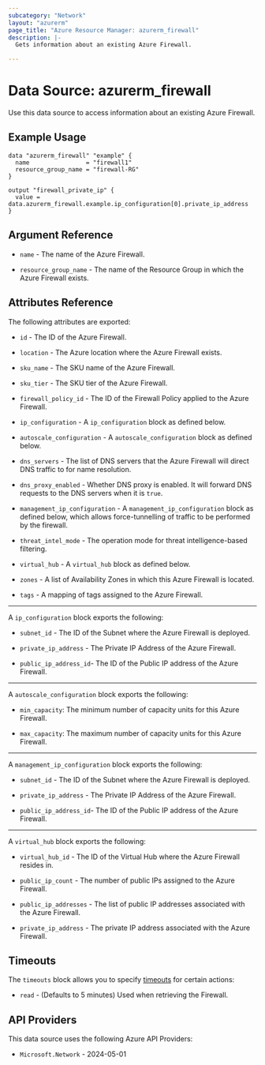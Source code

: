 ```yaml
---
subcategory: "Network"
layout: "azurerm"
page_title: "Azure Resource Manager: azurerm_firewall"
description: |-
  Gets information about an existing Azure Firewall.

---
```


# Data Source: azurerm_firewall

Use this data source to access information about an existing Azure Firewall.

## Example Usage

```hcl
data "azurerm_firewall" "example" {
  name                = "firewall1"
  resource_group_name = "firewall-RG"
}

output "firewall_private_ip" {
  value = data.azurerm_firewall.example.ip_configuration[0].private_ip_address
}
```

## Argument Reference

* `name` - The name of the Azure Firewall.

* `resource_group_name` - The name of the Resource Group in which the Azure Firewall exists.

## Attributes Reference

The following attributes are exported:

* `id` - The ID of the Azure Firewall.

* `location` - The Azure location where the Azure Firewall exists.

* `sku_name` - The SKU name of the Azure Firewall.

* `sku_tier` - The SKU tier of the Azure Firewall.

* `firewall_policy_id` - The ID of the Firewall Policy applied to the Azure Firewall.

* `ip_configuration` - A `ip_configuration` block as defined below.

* `autoscale_configuration` - A `autoscale_configuration` block as defined below.

* `dns_servers` - The list of DNS servers that the Azure Firewall will direct DNS traffic to for name resolution.

* `dns_proxy_enabled` - Whether DNS proxy is enabled. It will forward DNS requests to the DNS servers when it is `true`.

* `management_ip_configuration` - A `management_ip_configuration` block as defined below, which allows force-tunnelling of traffic to be performed by the firewall.

* `threat_intel_mode` - The operation mode for threat intelligence-based filtering.

* `virtual_hub` - A `virtual_hub` block as defined below.

* `zones` - A list of Availability Zones in which this Azure Firewall is located.

* `tags` - A mapping of tags assigned to the Azure Firewall.

---

A `ip_configuration` block exports the following:

* `subnet_id` - The ID of the Subnet where the Azure Firewall is deployed.

* `private_ip_address` - The Private IP Address of the Azure Firewall.

* `public_ip_address_id`- The ID of the Public IP address of the Azure Firewall.

---

A `autoscale_configuration` block exports the following:

* `min_capacity`: The minimum number of capacity units for this Azure Firewall.

* `max_capacity`: The maximum number of capacity units for this Azure Firewall.

---

A `management_ip_configuration` block exports the following:

* `subnet_id` - The ID of the Subnet where the Azure Firewall is deployed.

* `private_ip_address` - The Private IP Address of the Azure Firewall.

* `public_ip_address_id`- The ID of the Public IP address of the Azure Firewall.

---

A `virtual_hub` block exports the following:

* `virtual_hub_id` - The ID of the Virtual Hub where the Azure Firewall resides in.

* `public_ip_count` - The number of public IPs assigned to the Azure Firewall.

* `public_ip_addresses` - The list of public IP addresses associated with the Azure Firewall.

* `private_ip_address` - The private IP address associated with the Azure Firewall.

## Timeouts

The `timeouts` block allows you to specify [timeouts](https://developer.hashicorp.com/terraform/language/resources/configure#define-operation-timeouts) for certain actions:

* `read` - (Defaults to 5 minutes) Used when retrieving the Firewall.

## API Providers
<!-- This section is generated, changes will be overwritten -->
This data source uses the following Azure API Providers:

* `Microsoft.Network` - 2024-05-01
